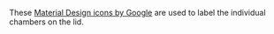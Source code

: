 These [Material Design icons by Google](https://developers.google.com/fonts/docs/material_icons) are used to label the
individual chambers on the lid.
